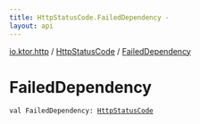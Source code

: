```yaml
---
title: HttpStatusCode.FailedDependency - 
layout: api
---
```


<div class='api-docs-breadcrumbs'><a href="../index.html">io.ktor.http</a> / <a href="index.html">HttpStatusCode</a> / <a href="./-failed-dependency.html">FailedDependency</a></div>

# FailedDependency

<div class="signature"><code><span class="keyword">val </span><span class="identifier">FailedDependency</span><span class="symbol">: </span><a href="index.html"><span class="identifier">HttpStatusCode</span></a></code></div>
